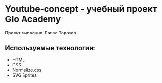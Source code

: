 # Youtube-concept - учебный проект Glo Academy
Проект выполнил: Павел Тарасов

## Используемые технологии:
- HTML
- CSS
- Normalize.css
- SVG Sprites
